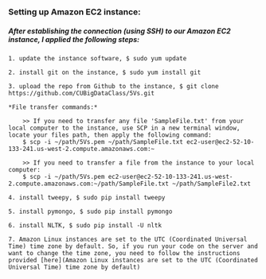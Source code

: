 ### Setting up Amazon EC2 instance: 

##### After establishing the connection (using SSH) to our Amazon EC2 instance, I applied the following steps:

	1. update the instance software, $ sudo yum update

	2. install git on the instance, $ sudo yum install git

	3. upload the repo from Github to the instance, $ git clone https://github.com/CUBigDataClass/5Vs.git

	*File transfer commands:*

		>> If you need to transfer any file 'SampleFile.txt' from your local computer to the instance, use SCP in a new terminal window, locate your files path, then apply the following command:
		$ scp -i ~/path/5Vs.pem ~/path/SampleFile.txt ec2-user@ec2-52-10-133-241.us-west-2.compute.amazonaws.com:~

		>> If you need to transfer a file from the instance to your local computer:
		$ scp -i ~/path/5Vs.pem ec2-user@ec2-52-10-133-241.us-west-2.compute.amazonaws.com:~/path/SampleFile.txt ~/path/SampleFile2.txt

	4. install tweepy, $ sudo pip install tweepy
	
	5. install pymongo, $ sudo pip install pymongo

	6. install NLTK, $ sudo pip install -U nltk

	7. Amazon Linux instances are set to the UTC (Coordinated Universal Time) time zone by default. So, if you run your code on the server and want to change the time zone, you need to follow the instructions provided [here](Amazon Linux instances are set to the UTC (Coordinated Universal Time) time zone by default)





